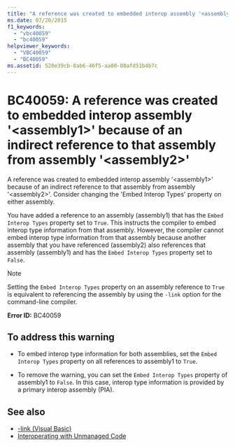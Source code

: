 ```yaml
---
title: "A reference was created to embedded interop assembly '<assembly1>' because of an indirect reference to that assembly from assembly '<assembly2>'"
ms.date: 07/20/2015
f1_keywords:
  - "vbc40059"
  - "bc40059"
helpviewer_keywords:
  - "VBC40059"
  - "BC40059"
ms.assetid: 520e39cb-8ab6-46f5-aa00-08afd51b4b7c
---
```

# BC40059: A reference was created to embedded interop assembly '\<assembly1>' because of an indirect reference to that assembly from assembly '\<assembly2>'

A reference was created to embedded interop assembly '\<assembly1>' because of an indirect reference to that assembly from assembly '\<assembly2>'. Consider changing the 'Embed Interop Types' property on either assembly.

You have added a reference to an assembly (assembly1) that has the `Embed Interop Types` property set to `True`. This instructs the compiler to embed interop type information from that assembly. However, the compiler cannot embed interop type information from that assembly because another assembly that you have referenced (assembly2) also references that assembly (assembly1) and has the `Embed Interop Types` property set to `False`.

> [!NOTE]
> Setting the `Embed Interop Types` property on an assembly reference to `True` is equivalent to referencing the assembly by using the `-link` option for the command-line compiler.

**Error ID:** BC40059

## To address this warning

- To embed interop type information for both assemblies, set the `Embed Interop Types` property on all references to assembly1 to `True`.

- To remove the warning, you can set the `Embed Interop Types` property of assembly1 to `False`. In this case, interop type information is provided by a primary interop assembly (PIA).

## See also

- [-link (Visual Basic)](../../reference/command-line-compiler/link.md)
- [Interoperating with Unmanaged Code](../../../framework/interop/index.md)
